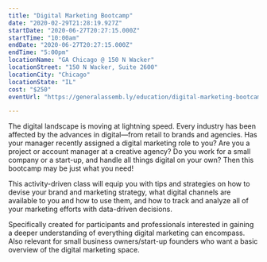 ```yaml
---
title: "Digital Marketing Bootcamp"
date: "2020-02-29T21:28:19.927Z"
startDate: "2020-06-27T20:27:15.000Z"
startTime: "10:00am"
endDate: "2020-06-27T20:27:15.000Z"
endTime: "5:00pm"
locationName: "GA Chicago @ 150 N Wacker"
locationStreet: "150 N Wacker, Suite 2600"
locationCity: "Chicago"
locationState: "IL"
cost: "$250"
eventUrl: "https://generalassemb.ly/education/digital-marketing-bootcamp--2/chicago/103062"

---
```


The digital landscape is moving at lightning speed. Every industry has been affected by the advances in digital—from retail to brands and agencies. Has your manager recently assigned a digital marketing role to you? Are you a project or account manager at a creative agency? Do you work for a small company or a start-up, and handle all things digital on your own? Then this bootcamp may be just what you need!

This activity-driven class will equip you with tips and strategies on how to devise your brand and marketing strategy, what digital channels are available to you and how to use them, and how to track and analyze all of your marketing efforts with data-driven decisions.

Specifically created for participants and professionals interested in gaining a deeper understanding of everything digital marketing can encompass. Also relevant for small business owners/start-up founders who want a basic overview of the digital marketing space.

